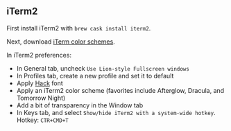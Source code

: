 ## iTerm2

First install iTerm2 with `brew cask install iterm2`.

Next, download [iTerm color schemes](http://iterm2colorschemes.com).

In iTerm2 preferences:

- In General tab, uncheck `Use Lion-style Fullscreen windows`
- In Profiles tab, create a new profile and set it to default
 - Apply [Hack](http://sourcefoundry.org/hack/) font 
 - Apply an iTerm2 color scheme (favorites include Afterglow, Dracula, and Tomorrow Night)
 - Add a bit of transparency in the Window tab
- In Keys tab, and select `Show/hide iTerm2 with a system-wide hotkey`. Hotkey: `CTR+CMD+T`

